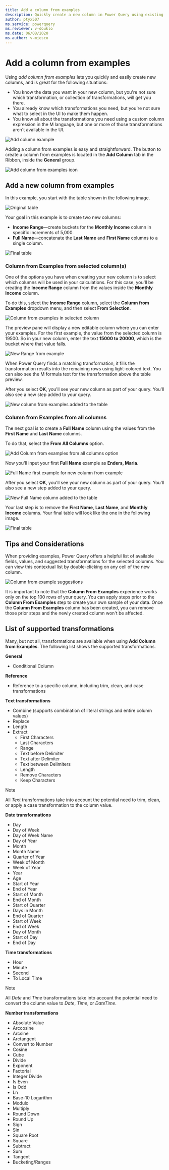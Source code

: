 ```yaml
---
title: Add a column from examples
description: Quickly create a new column in Power Query using existing columns as examples.
author: ptyx507
ms.service: powerquery
ms.reviewer: v-douklo
ms.date: 06/08/2020
ms.author: v-miesco
---
```


# Add a column from examples

Using *add column from examples* lets you quickly and easily create new columns, and is great for the following situations:

* You know the data you want in your new column, but you're not sure which transformation, or collection of transformations, will get you there.
* You already know which transformations you need, but you're not sure what to select in the UI to make them happen.
* You know all about the transformations you need using a custom column expression in the M language, but one or more of those transformations aren't available in the UI.

![Add column example](images/me-add-column-from-example.png)

Adding a column from examples is easy and straightforward. The button to create a column from examples is located in the **Add Column** tab in the Ribbon, inside the **General** group.

![Add column from examples icon](images/me-add-column-from-example-icon.png)


## Add a new column from examples

In this example, you start with the table shown in the following image.

![Original table](images/me-add-column-from-example-original-table.png)

Your goal in this example is to create two new columns:
* **Income Range**&mdash;create buckets for the **Monthly Income** column in specific increments of 5,000.
* **Full Name**&mdash;concatenate the **Last Name** and **First Name** columns to a single column.

![Final table](images/me-add-column-from-example-final-table.png)

### Column from Examples from selected column(s)

One of the options you have when creating your new column is to select which columns will be used in your calculations. For this case, you'll be creating the **Income Range** column from the values inside the **Monthly Income** column.

To do this, select the **Income Range** column, select the **Column from Examples** dropdown menu, and then select **From Selection**.

![Column from examples in selected column](images/me-add-column-from-example-from-selection.png)

The preview pane will display a new editable column where you can enter your examples. For the first example, the value from the selected column is 19500. So in your new column, enter the text **15000 to 20000**, which is the bucket where that value falls.

![New Range from example](images/me-add-column-from-example-from-selection-buckets.png)

When Power Query finds a matching transformation, it fills the transformation results into the remaining rows using light-colored text. You can also see the M formula text for the transformation above the table preview.

After you select **OK**, you'll see your new column as part of your query. You'll also see a new step added to your query.

![New column from examples added to the table](images/me-add-column-from-example-from-selection-buckets-final.png)

### Column from Examples from all columns

The next goal is to create a **Full Name** column using the values from the **First Name** and **Last Name** columns.

To do that, select the **From All Columns** option.

![Add Column from examples from all columns option](images/me-add-column-from-example-from-all-columns.png)

Now you'll input your first **Full Name** example as **Enders, Maria**.

![Full Name first example for new column from example](images/me-add-column-from-example-from-all-columns-full-name.png)

After you select **OK**, you'll see your new column as part of your query. You'll also see a new step added to your query.

![New Full Name column added to the table](images/me-add-column-from-example-from-all-columns-full-name-final.png)

Your last step is to remove the **First Name**, **Last Name**, and **Monthly Income** columns. Your final table will look like the one in the following image.

![Final table](images/me-add-column-from-example-final-table.png)

## Tips and Considerations

When providing examples, Power Query  offers a helpful list of available fields, values, and suggested transformations for the selected columns. You can view this contextual list by double-clicking on any cell of the new column.

![Column from example suggestions](images/me-add-column-from-example-suggestions.png)

It is important to note that the **Column From Examples** experience works only on the top 100 rows of your query. You can apply steps prior to the **Column From Examples** step to create your own sample of your data. Once the **Column From Examples** column has been created, you can remove those prior steps and the newly created column won't be affected.

## List of supported transformations
Many, but not all, transformations are available when using **Add Column from Examples**. The following list shows the supported transformations.

**General**

- Conditional Column

**Reference**
  
- Reference to a specific column, including trim, clean, and case transformations

**Text transformations**

- Combine (supports combination of literal strings and entire column values)
- Replace
- Length
- Extract   
  - First Characters
  - Last Characters
  - Range
  - Text before Delimiter
  - Text after Delimiter
  - Text between Delimiters
  - Length
  - Remove Characters
  - Keep Characters

> [!NOTE]
> All *Text* transformations take into account the potential need to trim, clean, or apply a case transformation to the column value.

**Date transformations**

- Day
- Day of Week
- Day of Week Name
- Day of Year
- Month
- Month Name
- Quarter of Year
- Week of Month
- Week of Year
- Year
- Age
- Start of Year
- End of Year
- Start of Month
- End of Month
- Start of Quarter
- Days in Month
- End of Quarter
- Start of Week
- End of Week
- Day of Month
- Start of Day
- End of Day

**Time transformations**

- Hour
- Minute
- Second  
- To Local Time

> [!NOTE]
> All *Date* and *Time* transformations take into account the potential need to convert the column value to *Date*, *Time*, or *DateTime*.

**Number transformations** 

- Absolute Value
- Arccosine
- Arcsine
- Arctangent
- Convert to Number
- Cosine
- Cube
- Divide
- Exponent
- Factorial
- Integer Divide
- Is Even
- Is Odd
- Ln
- Base-10 Logarithm
- Modulo
- Multiply
- Round Down
- Round Up
- Sign
- Sin
- Square Root
- Square
- Subtract
- Sum
- Tangent
- Bucketing/Ranges
